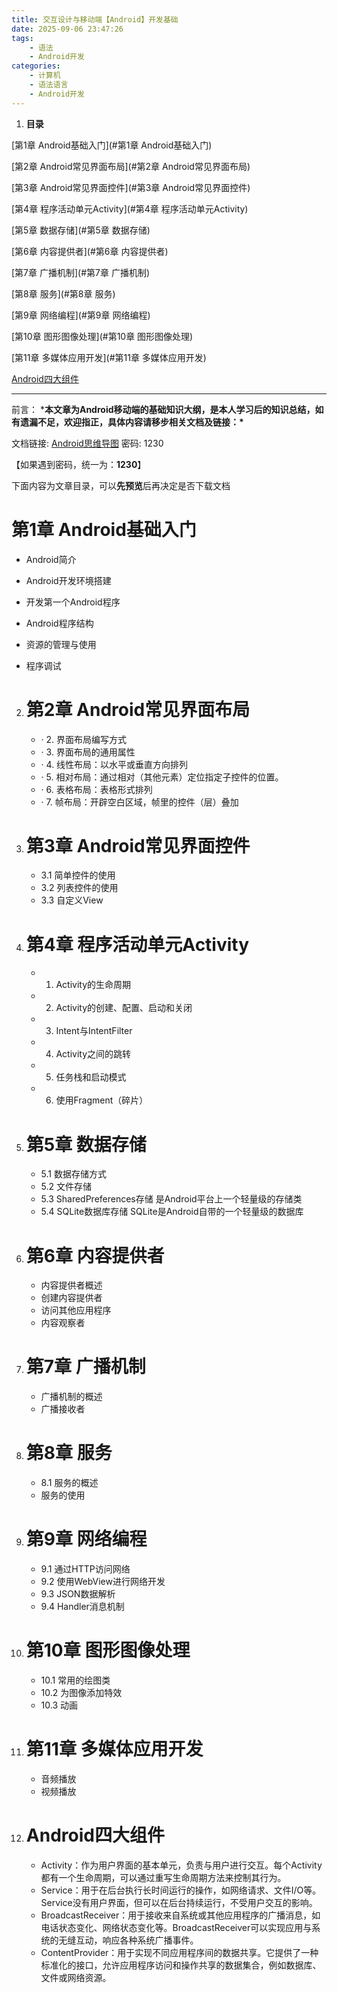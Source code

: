 ```yaml
---
title: 交互设计与移动端【Android】开发基础
date: 2025-09-06 23:47:26
tags: 
    - 语法
    - Android开发
categories: 
    - 计算机
    - 语法语言
    - Android开发
---
```


1.  **目录**

  [第1章 Android基础入门](#第1章 Android基础入门)

  [第2章 Android常见界面布局](#第2章 Android常见界面布局)

  [第3章 Android常见界面控件](#第3章 Android常见界面控件)

  [第4章 程序活动单元Activity](#第4章 程序活动单元Activity)

  [第5章 数据存储](#第5章 数据存储)

  [第6章 内容提供者](#第6章 内容提供者)

  [第7章 广播机制](#第7章 广播机制)

  [第8章 服务](#第8章 服务)

  [第9章 网络编程](#第9章 网络编程)

  [第10章 图形图像处理](#第10章 图形图像处理)

  [第11章 多媒体应用开发](#第11章 多媒体应用开发)

  [Android四大组件](#Android四大组件)

  ------

  前言：
   ***本文章为Android移动端的基础知识大纲，是本人学习后的知识总结，如有遗漏不足，欢迎指正，具体内容请移步相关文档及链接：\***
   
   文档链接: [Android思维导图](https://www.mubu.com/doc/18Xn9WRShlL) 密码: 1230

  【如果遇到密码，统一为：**1230**】

  
   下面内容为文章目录，可以**先预览**后再决定是否下载文档
   
    

  # 第1章 Android基础入门

  - Android简介

  - Android开发环境搭建

  - 开发第一个Android程序

  - Android程序结构

  - 资源的管理与使用

  - 程序调试 	

    

2. # 第2章 Android常见界面布局

   - · 2. 界面布局编写方式
   - · 3. 界面布局的通用属性
   - · 4. 线性布局：以水平或垂直方向排列
   - · 5. 相对布局：通过相对（其他元素）定位指定子控件的位置。
   - · 6. 表格布局：表格形式排列
   - · 7. 帧布局：开辟空白区域，帧里的控件（层）叠加

3. # 第3章 Android常见界面控件

   - 3.1 简单控件的使用
   - 3.2 列表控件的使用
   - 3.3 自定义View

4. # 第4章 程序活动单元Activity

   - 1. Activity的生命周期
   - 2. Activity的创建、配置、启动和关闭
   - 3. Intent与IntentFilter
   - 4. Activity之间的跳转
   - 5. 任务栈和启动模式
   - 6. 使用Fragment（碎片）

5. # 第5章 数据存储

   - 5.1 数据存储方式
   - 5.2 文件存储
   - 5.3 SharedPreferences存储
      	是Android平台上一个轻量级的存储类
   - 5.4 SQLite数据库存储
      	SQLite是Android自带的一个轻量级的数据库

6. # 第6章 内容提供者

   - 内容提供者概述
   - 创建内容提供者
   - 访问其他应用程序
   - 内容观察者

7. # 第7章 广播机制

   - 广播机制的概述
   - 广播接收者

8. # 第8章 服务

   - 8.1 服务的概述
   - 服务的使用

9. # 第9章 网络编程

   - 9.1 通过HTTP访问网络
   - 9.2 使用WebView进行网络开发
   - 9.3 JSON数据解析
   - 9.4 Handler消息机制

10. # 第10章 图形图像处理

    - 10.1 常用的绘图类
    - 10.2 为图像添加特效
    - 10.3 动画

11. # 第11章 多媒体应用开发

    - 音频播放
    - 视频播放

12. # Android四大组件

    - Activity：作为用户界面的基本单元，负责与用户进行交互。每个Activity都有一个生命周期，可以通过重写生命周期方法来控制其行为。
    - Service：用于在后台执行长时间运行的操作，如网络请求、文件I/O等。Service没有用户界面，但可以在后台持续运行，不受用户交互的影响。
    - BroadcastReceiver：用于接收来自系统或其他应用程序的广播消息，如电话状态变化、网络状态变化等。BroadcastReceiver可以实现应用与系统的无缝互动，响应各种系统广播事件。
    - ContentProvider：用于实现不同应用程序间的数据共享。它提供了一种标准化的接口，允许应用程序访问和操作共享的数据集合，例如数据库、文件或网络资源。